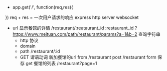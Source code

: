  - app.get('/', function(req,res){

 })
   req + res = 一次用户请求的响应
   express http server
   websocket

- url 显示餐馆的详情
  /restaurant/:reataurant_id
  :restaurant_id ?
  https://www.meituan.com/path/restaurant/params?a=1&b=2
  查询字符串
  - http  协议
  - domain
  - path /restaurant/:id
  - GET 谓语动词
  新加餐馆的url 
  from
  /restaurant
  post /restaurant   form 保存
  get 餐馆的列表 /restaurant?page=1